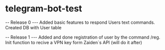 # telegram-bot-test

-- Release 0
--- Added basic features to respond Users text commands. Created DB with User table

-- Release 1
--- Added and done registration of user by the command /reg. Init function to recive a VPN key form Zaiden`s API (will do it after)
